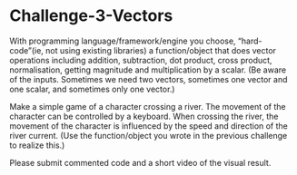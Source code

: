 # Challenge-3-Vectors
With programming language/framework/engine you choose, “hard-code”(ie, not using existing libraries) a function/object that does vector operations including addition, subtraction, dot product, cross product, normalisation, getting magnitude and multiplication by a scalar. (Be aware of the inputs. Sometimes we need two vectors, sometimes one vector and one scalar, and sometimes only one vector.)

Make a simple game of a character crossing a river. The movement of the character can be controlled by a keyboard. When crossing the river, the movement of the character is influenced by the speed and direction of the river current. (Use the function/object you wrote in the previous challenge to realize this.)

Please submit commented code and a short video of the visual result.
